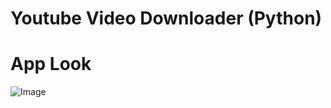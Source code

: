 
# Youtube Video Downloader (Python)

# App Look
![Image](https://github.com/AbdullahZaheer1/Yourube-Video-Downloader/blob/main/Design.png?raw=true)

